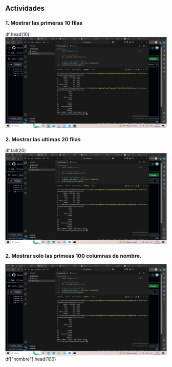 ## Actividades

### 1. Mostrar las primeras 10 filas
df.head(10)
![Interfaz](https://github.com/Marianete/teoria/blob/main/WhatsApp%20Image%202025-03-18%20at%2013.54.47.jpeg)
### 2. Mostrar las ultimas 20 filas
df.tail(20)
![Interfaz](https://github.com/Marianete/teoria/blob/main/WhatsApp%20Image%202025-03-18%20at%2013.54.47.jpeg)
### 2. Mostrar solo las primeas 100 columnas de nombre.  
![Interfaz](https://github.com/Marianete/teoria/blob/main/WhatsApp%20Image%202025-03-18%20at%2013.54.47.jpeg)
df["nombre"].head(100)
